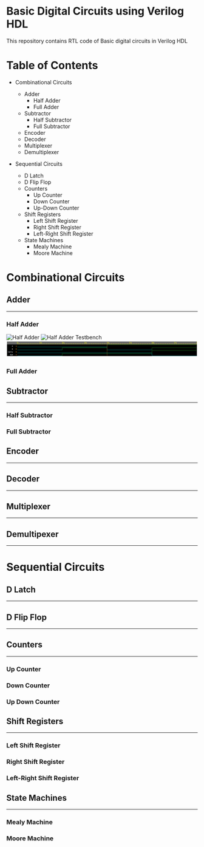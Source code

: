 # Basic Digital Circuits using Verilog HDL
This repository contains RTL code of Basic digital circuits in Verilog HDL

# Table of Contents
- Combinational Circuits
    - Adder
        - Half Adder
        - Full Adder
    - Subtractor
        - Half Subtractor
        - Full Subtractor
    - Encoder
    - Decoder
    - Multiplexer
    - Demultiplexer

- Sequential Circuits
    - D Latch
    - D Flip Flop
    - Counters
        - Up Counter
        - Down Counter
        - Up-Down Counter
    - Shift Registers
        - Left Shift Register
        - Right Shift Register
        - Left-Right Shift Register
    - State Machines
        - Mealy Machine
        - Moore Machine

# Combinational Circuits
## Adder
---
### Half Adder
![Half Adder](https://github.com/an3ol/Basic_Digital_Circuits_using_Verilog_HDL/blob/main/Combinational_Circuits/HalfAdder/HalfAdder.v)
![Half Adder Testbench](https://github.com/an3ol/Basic_Digital_Circuits_using_Verilog_HDL/blob/main/Combinational_Circuits/HalfAdder/HalfAdder_tb.v)
![Half Adder Wave](https://github.com/an3ol/Basic_Digital_Circuits_using_Verilog_HDL/blob/main/Combinational_Circuits/HalfAdder/HalfAdder_Waveform.png)
### Full Adder
## Subtractor
---
### Half Subtractor
### Full Subtractor
## Encoder
---
## Decoder
---
## Multiplexer
---
## Demultipexer
---
# Sequential Circuits
## D Latch
---
## D Flip Flop
---
## Counters
---
### Up Counter
### Down Counter
### Up Down Counter 
## Shift Registers
---
### Left Shift Register
### Right Shift Register
### Left-Right Shift Register
## State Machines
---
### Mealy Machine
### Moore Machine

